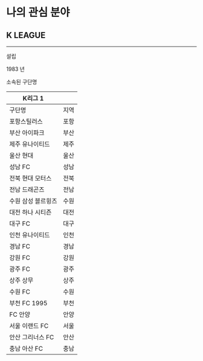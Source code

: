 # 나의 관심 분야

## K LEAGUE
***
설립

  1983 년
  
소속된 구단명

|K리그 1||
|-------|----|
|구단명 | 지역|
|포항스틸러스 | 포항|
|부산 아이파크 | 부산|
|제주 유나이티드 | 제주|
|울산 현대 | 울산|
|성남 FC | 성남|
|전북 현대 모터스 | 전북|
|전남 드래곤즈 | 전남|
|수원 삼성 블르윙즈 | 수원|
|대전 하나 시티즌 | 대전|
|대구 FC | 대구|
|인천 유나이티드 | 인천|
|경남 FC | 경남|
|강원 FC | 강원|
|광주 FC | 광주|
|상주 상무 | 상주|
|수원 FC | 수원|
|부천 FC 1995 | 부천|
|FC 안양 | 안양|
|서울 이랜드 FC | 서울|
|안산 그리너스 FC | 안산|
|충남 아산 FC | 충남|
